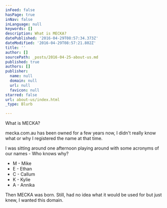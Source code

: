 ```yaml
---
inFeed: false
hasPage: true
inNav: false
inLanguage: null
keywords: []
description: What is MECKA?
datePublished: '2016-04-29T08:57:34.373Z'
dateModified: '2016-04-29T08:57:21.802Z'
title: ''
author: []
sourcePath: _posts/2016-04-25-about-us.md
published: true
authors: []
publisher:
  name: null
  domain: null
  url: null
  favicon: null
starred: false
url: about-us/index.html
_type: Blurb

---
```

What is MECKA?

mecka.com.au has been owned for a few years now, I didn't really know what or why I registered the name at that time.

I was sitting around one afternoon playing around with some acronyms of our names - Who knows why?

* M - Mike
* E - Ethan
* C - Callum
* K - Kylie
* A - Annika

Then MECKA was born. Still, had no idea what it would be used for but just knew, I wanted this domain.